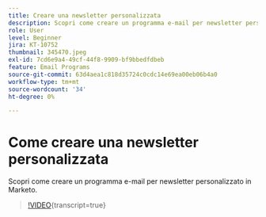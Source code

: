 ```yaml
---
title: Creare una newsletter personalizzata
description: Scopri come creare un programma e-mail per newsletter personalizzato in Marketo.
role: User
level: Beginner
jira: KT-10752
thumbnail: 345470.jpeg
exl-id: 7cd6e9a4-49cf-44f8-9909-bf9bbedfdbeb
feature: Email Programs
source-git-commit: 63d4aea1c818d35724c0cdc14e69ea00eb06b4a0
workflow-type: tm+mt
source-wordcount: '34'
ht-degree: 0%

---
```


# Come creare una newsletter personalizzata

Scopri come creare un programma e-mail per newsletter personalizzato in Marketo.

>[!VIDEO](https://video.tv.adobe.com/v/345470/?quality=12&learn=on){transcript=true}
